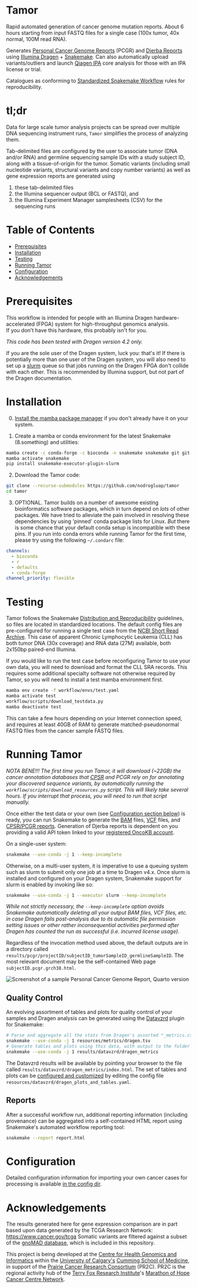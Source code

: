# Tamor

Rapid automated generation of cancer genome mutation reports. About 6 hours starting from input FASTQ files for a single case (100x tumor, 40x normal, 100M read RNA). 

Generates [Personal Cancer Genome Reports](https://sigven.github.io/pcgr/) (PCGR) and [Djerba Reports](https://github.com/oicr-gsi/djerba) using 
[Illumina Dragen](https://www.illumina.com/products/by-type/informatics-products/dragen-secondary-analysis.html) + 
[Snakemake](https://snakemake.github.io/). 
Can also automatically upload variants/outliers and launch [Qiagen IPA](https://digitalinsights.qiagen.com/products-overview/discovery-insights-portfolio/analysis-and-visualization/qiagen-ipa/features-analyze-with-ipa/) 
core analysis for those with an IPA license or trial.

Catalogues as conforming to [Standardized Snakemake Workflow](https://snakemake.github.io/snakemake-workflow-catalog/#standardized) rules for reproducibility.

# tl;dr

Data for large scale tumor analysis projects can be spread over multiple DNA sequencing instrument runs, ``Tamor`` simplifies the process of analyzing them.

Tab-delimited files are configured by the user to associate tumor (DNA and/or RNA) and germline sequencing sample IDs with a study subject ID, along with a tissue-of-origin for the tumor. 
Somatic variants (including small nucleotide variants, structural variants and copy number variants) as well as gene expression reports are generated using 
1) these tab-delimited files
2) the Illumina sequencer output (BCL or FASTQ), and
3) the Illumina Experiment Manager samplesheets (CSV) for the sequencing runs

# Table of Contents
* [Prerequisites](#prerequisites)
* [Installation](#installation)
* [Testing](#testing)
* [Running Tamor](#running-tamor)
* [Configuration](#configuration)
* [Acknowledgements](#acknowledgements)

# Prerequisites

This workflow is intended for people with an Illumina Dragen hardware-accelerated (FPGA) system for high-throughput genomics analysis.  
If you don't have this hardware, this probably isn't for you.

*This code has been tested with Dragen version 4.2 only.*

If you are the sole user of the Dragen system, luck you: that's it! If there is potentially more than one user of the Dragen system, you will 
also need to set up a [slurm](https://slurm.schedmd.com/quickstart_admin.html#quick_start) queue so that jobs running on the Dragen FPGA don't collide with each other.
This is recommended by Illumina support, but not part of the Dragen documentation.

# Installation

0. [Install the mamba package manager](https://mamba.readthedocs.io/en/latest/installation/mamba-installation.html) if you don't already have it on your system.

1. Create a mamba or conda environment for the latest Snakemake (8.something) and utilities:

```bash 
mamba create -c conda-forge -c bioconda -n snakemake snakemake git git-lfs wget conda=24.7.1
mamba activate snakemake
pip install snakemake-executor-plugin-slurm
```
2. Download the Tamor code:

```bash
git clone --recurse-submodules https://github.com/nodrogluap/tamor
cd tamor
```

3. OPTIONAL. Tamor builds on a number of awesome existing bioinformatics software packages, which in turn depend on *lots* of other packages.
We have tried to alleviate the pain involved in resolving these dependencies by using 'pinned' conda package lists for Linux. 
*But* there is some chance that your default conda setup is incompatible with these pins. 
If you run into conda errors while running Tamor for the first time, please try using the following ``~/.condarc`` file:

```yaml
channels:
  - bioconda
  - r
  - defaults
  - conda-forge
channel_priority: flexible
```

# Testing

Tamor follows the Snakemake [Distribution and Reproducibility](https://snakemake.readthedocs.io/en/stable/snakefiles/deployment.html) guidelines, so files are located in standardized locations.
The default config files are pre-configured for running a single test case from the [NCBI Short Read Archive](https://www.ncbi.nlm.nih.gov/bioproject/PRJNA433607).  This case of apparent Chronic
Lymphocytic Leukemia (CLL) has both tumor DNA (30x coverage) and RNA data (27M) available, both 2x150bp paired-end Illumina.

If you would like to run the test case before reconfiguring Tamor to use your own data, you will need to download and format the CLL SRA records. 
This requires some additional specialty software not otherwise required by Tamor, so you will need to install a test mamba environment first.

```bash
mamba env create -f workflow/envs/test.yaml
mamba activate test
workflow/scripts/download_testdata.py
mamba deactivate test
```

This can take a few hours depending on your Internet connection speed, and requires at least 40GB of RAM to generate matched-pseudonormal FASTQ files from the cancer sample FASTQ files.

# Running Tamor

*NOTA BENE!!! The first time you run Tamor, it will download (~22GB) the cancer annotation databases that [CPSR](https://github.com/sigven/cpsr) and PCGR rely on for annotating your discovered sequence variants, by automatically running the ``workflow/scripts/download_resources.py`` script. This will likely take several hours. If you interrupt that process, you will need to run that script manually.*

Once either the test data or your own (see [Configuration section below](#configuration)) is ready, you can run Snakemake to generate the 
[BAM](https://en.wikipedia.org/wiki/Binary_Alignment_Map) files, 
[VCF](https://en.wikipedia.org/wiki/Variant_Call_Format) files, and 
[CPSR/PCGR reports](https://sigven.github.io/pcgr/index.html). 
Generation of Djerba reports is dependent on you providing a valid API token linked to your [registered OncoKB account](https://www.oncokb.org/account/register).

On a single-user system:

```bash
snakemake --use-conda -j 1 --keep-incomplete
```

Otherwise, on a multi-user system, it is imperative to use a queuing system such as slurm to submit only one job at a time to Dragen v4.x. 
Once slurm is installed and configured on your Dragen system, Snakemake support for slurm is enabled by invoking like so:
  
```bash
snakemake --use-conda -j 1 --executor slurm --keep-incomplete
```

*While not strictly necessary, the ``--keep-incomplete`` option avoids Snakemake automatically deleting all your output BAM files, VCF files, etc. in case Dragen fails post-analysis due to its automatic file permission setting issues or other rather inconsequential activities performed after Dragen has counted the run as successful (i.e. incurred license usage).*

Regardless of the invocation method used above, the default outputs are in a directory called ``results/pcgr/projectID/subjectID_tumorSampleID_germlineSampleID``. 
The most relevant document may be the self-contained Web page ``subjectID.pcgr.grch38.html``.

![Screenshot of a sample Personal Cancer Genome Report, Quarto version](docs/pcgr_screenshot.png)

## Quality Control
An evolving assortment of tables and plots for quality control of your samples and Dragen analysis can be generated using the [Datavzrd](https://datavzrd.github.io/) plugin for Snakemake:

```bash
# Parse and aggregate all the stats from Dragen's assorted *_metrics.csv files into a new file called resources/metrics/dragen.tsv
snakemake --use-conda -j 1 resources/metrics/dragen.tsv
# Generate tables and plots using this data, with output to the folder results/datavzrd/dragen_metrics
snakemake --use-conda -j 1 results/datavzrd/dragen_metrics
```
The Datavzrd results will be available by pointing your browser to the file called ``results/datavzrd/dragen_metrics/index.html``. 
The set of tables and plots can be [configured and customized](https://datavzrd.github.io/docs/configuration.html) by editing the config file ``resources/datavzrd/dragen_plots_and_tables.yaml``.

## Reports
After a successful workflow run, additional reporting information (including provenance) can be aggregated into a self-contained HTML report using 
Snakemake's automated workflow reporting tool:

```bash
snakemake --report report.html
```

# Configuration

Detailed configuration information for importing your own cancer cases for processing is available [in the config dir](config/README.md).

# Acknowledgements

The results generated here for gene expression comparison are in part based upon data generated by the TCGA Research Network: <https://www.cancer.gov/tcga>
Somatic variants are filtered against a subset of the [gnoMAD database](https://gnomad.broadinstitute.org/), 
which is included in this repository.

This project is being developed at the [Centre for Health Genomics and Informatics](https://cumming.ucalgary.ca/research/cat/health-genomics/home) 
within the [University of Calgary's](https://www.ucalgary.ca/) [Cumming School of Medicine](https://cumming.ucalgary.ca/), 
in support of the [Prairie Cancer Research Consortium](https://www.marathonofhopecancercentres.ca/our-network/consortium/prairies-cancer-research-consortium) (PR2C). 
PR2C is the regional activity hub of the [Terry Fox Research Institute](https://www.tfri.ca/)'s 
[Marathon of Hope Cancer Centre Network](https://www.marathonofhopecancercentres.ca/).
